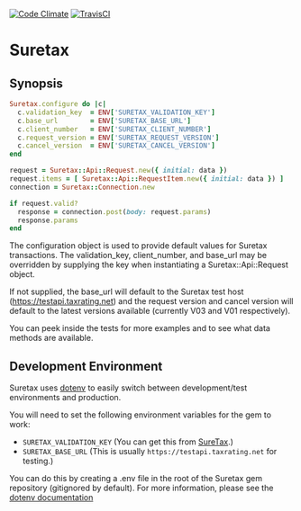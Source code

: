 [![Code Climate](https://codeclimate.com/github/bqsoft/suretax.png)](https://codeclimate.com/github/bqsoft/suretax)
[![TravisCI](https://api.travis-ci.org/bqsoft/suretax.png)](https://travis-ci.org/bqsoft/suretax)
# Suretax


## Synopsis

```ruby
Suretax.configure do |c|
  c.validation_key  = ENV['SURETAX_VALIDATION_KEY']
  c.base_url        = ENV['SURETAX_BASE_URL']
  c.client_number   = ENV['SURETAX_CLIENT_NUMBER']
  c.request_version = ENV['SURETAX_REQUEST_VERSION']
  c.cancel_version  = ENV['SURETAX_CANCEL_VERSION']
end

request = Suretax::Api::Request.new({ initial: data })
request.items = [ Suretax::Api::RequestItem.new({ initial: data }) ]
connection = Suretax::Connection.new

if request.valid?
  response = connection.post(body: request.params)
  response.params
end
```

The configuration object is used to provide default values for
Suretax transactions.  The validation_key, client_number, and
base_url may be overridden by supplying the key when instantiating
a Suretax::Api::Request object.


If not supplied, the base_url will default to the Suretax test 
host (https://testapi.taxrating.net) and the request version
and cancel version will default to the latest versions available
(currently V03 and V01 respectively).


You can peek inside the tests for more examples and to see what data
methods are available.


## Development Environment

Suretax uses [dotenv] to easily switch between development/test environments
and production.

You will need to set the following environment variables for the gem to work:

- `SURETAX_VALIDATION_KEY` (You can get this from [SureTax][suretax].)
- `SURETAX_BASE_URL` (This is usually `https://testapi.taxrating.net` for testing.)

You can do this by creating a .env file in the root of the Suretax gem
repository (gitignored by default). For more information, please see
the [dotenv documentation][dotenv]

[dotenv]: https://github.com/bkeepers/dotenv
[suretax]: http://suretax.com
